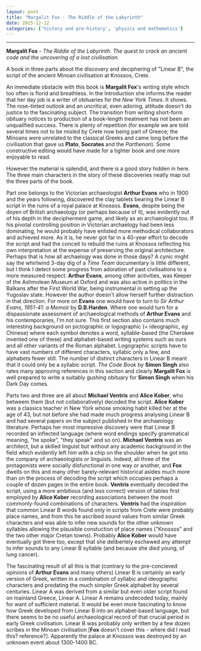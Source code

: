 ```yaml
---
layout: post
title: "Margalit Fox - The Riddle of the Labyrinth"
date: 2015-12-12
categories: ['history and pre-history', 'physics and mathematics']
---
```



***
<b>Margalit Fox</b> - _The Riddle of the Labyrinth. The quest to crack an ancient code and the uncovering of a lost civilisation._

A book in three parts about the discovery and deciphering of "Linear B", the script of the ancient Minoan civilisation at Knossos, Crete.

An immediate obstacle with this book is **Margalit Fox**'s writing style which too often is florid and breathless. In the Introduction she informs the reader that her day job is a writer of obituaries for the _New York Times_. It shows.  The rose-tinted outlook and an uncritical, even adoring, attitude doesn't do justice to the fascinating subject. The transition from writing short-form obituary notices to production of a book-length treatment has not been an unqualified success.  There is plenty of repetition (for example we are told several times not to be misled by Crete now being part of Greece; the Minoans were unrelated to the classical Greeks and came long before the civilisation that gave us **Plato**, **Socrates** and the _Parthenon_).  Some constructive editing would have made for a tighter book and one more enjoyable to read.

However the material is splendid, and there is a good story hidden in here.  The three main characters in the story of these discoveries neatly map out the three parts of the book.

Part one belongs to the Victorian archaeologist **Arthur Evans** who in 1900 and the years following, discovered the clay tablets bearing the Linear B script in the ruins of a royal palace at Knossos.  **Evans**, despite being the doyen of British archaeology (or perhaps because of it), was evidently out of his depth in the decipherment game, and likely as an archaeologist too.  If his pivotal controlling position in Victorian archaelogy had been less dominating, he would probably have enlisted more methodical collaborators and achieved more.  As it is, he never got far in a 40-year effort to decode the script and had the conceit to rebuild the ruins at Knossos reflecting his own interpretation at the expense of  preserving the original architecture.  Perhaps that is how all archaelogy was done in those days?  A cynic might say the whirlwind 3-day dig of a _Time Team_ documentary is little different, but I think I detect some progress from adoration of past civilisations to a more measured respect.  **Arthur Evans**, among other activities, was Keeper of the Ashmolean Museum at Oxford and was also active in politics in the Balkans after the First World War, being instrumental in setting up the Yugoslav state.  However the author doesn't allow herself further distraction in that direction.  For more on **Evans** one would have to turn to _Sir Arthur Evans, 1951-41: a Memoir_ by **D.B.Harden**.  Where one would turn for a dispassionate assessment of archaeological methods of **Arthur Evans** and his contemporaries, I'm not sure.  This first section also contains much interesting background on pictographic or logographic (= ideographic, _eg_ Chinese) where each symbol denotes a word, syllable-based (the Cherokee invented one of these) and alphabet-based writing systems such as ours and all other variants of the Roman alphabet.  Logographic scripts have to have vast numbers of different characters, syllabic only a few, and alphabets fewer still.  The number of distinct characters in Linear B meant that it could only be a syllabic script.  _The Code Book_ by **Simon Singh** also rates many approving references in this section and clearly **Margalit Fox** is well prepared to write a suitably gushing obituary for **Simon Singh** when his Dark Day comes.

Parts two and three are all about **Michael Ventris** and **Alice Kober**, who betweem them (but not collaboratively) decoded the script.   **Alice Kober** was a classics teacher in New York whose smoking habit killed her at the age of 43, but not before she had made much progress analysing Linear B and had several papers on the subject published in the archaeology literature.  Perhaps her most impressive discovery were that Linear B recorded an inflected language (where word endings specify grammatical meaning, "he spoke", "they speak" and so on).  **Michael Ventris** was an architect, but a skilled linguist but without any academic background in the field which evidently left him with a chip on the shoulder when he got into the company of archaeologists or linguists.  Indeed, all three of the protagonists were socially disfunctional in one way or another, and **Fox** dwells on this and many other barely-relevant historical asides much more than on the process of decoding the script which occupies perhaps a couple of dozen pages in the entire book.  **Ventris** eventually decoded the script, using a more ambitious (and less correct) version of tables first employed by **Alice Kober** recording associations between the most commonly-found combinations of characters.  **Ventris** had the inspiration that common Linear B words found only in scripts from Crete were probably place names, and from this he ascribed sound values from similar Greek characters and was able to infer new sounds for the other unknown syllables allowing the plausible constuction of place names ("Knossos" and the two other major Cretan towns).  Probably **Alice Kober** would have eventually got there too, except that she delibertely eschewed any attempt to infer sounds to any Linear B syllable (and because she died young, of lung cancer).    

The fascinating result of all this is that (contrary to the pre-concieved opinions of **Arthur Evans** and many others) Linear B is certainly an early version of Greek, written in a combination of syllabic and ideographic characters and predating the much simpler Greek alphabet by several centuries.  Linear A was derived from a similar but even older script found on mainland Greece, Linear A.  Linear A remains undecoded today, mainly for want of sufficient material.  It would be even more fascinating to know how Greek developed from Linear B into an alphabet-based language, but there seems to be no useful archaeological record of that crucial period in early Greek civilisation.  Linear B was probably only written by a few dozen scribes in the Minoan civilisation [**Fox** doesn't cover this - where did I read this? reference?].  Apparently the palace at Knossos was destroyed by an unknown event about 1300-1400 BC.

